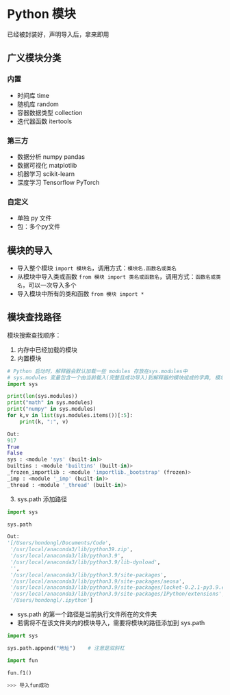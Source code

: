 # Python 模块

已经被封装好，声明导入后，拿来即用

## 广义模块分类

### 内置

- 时间库 time
- 随机库 random
- 容器数据类型 collection
- 迭代器函数 itertools

### 第三方

- 数据分析 numpy pandas
- 数据可视化 matplotlib
- 机器学习 scikit-learn
- 深度学习 Tensorflow PyTorch

### 自定义

- 单独 py 文件
- 包：多个py文件

## 模块的导入

- 导入整个模块 `import 模块名`，调用方式：`模块名.函数名或类名`
- 从模块中导入类或函数 `from 模块 import 类名或函数名`，调用方式：`函数名或类名`，可以一次导入多个
- 导入模块中所有的类和函数 `from 模块 import *`

## 模块查找路径

模块搜索查找顺序：

1. 内存中已经加载的模块
2. 内置模块

```python
# Python 启动时，解释器会默认加载一些 modules 存放在sys.modules中
# sys.modules 变量包含一个由当前载入(完整且成功导入)到解释器的模块组成的字典, 模块名作为键, 它们的位置作为值
import sys

print(len(sys.modules))
print("math" in sys.modules)
print("numpy" in sys.modules)
for k,v in list(sys.modules.items())[:5]:
    print(k, ":", v)

Out:
917
True
False
sys : <module 'sys' (built-in)>
builtins : <module 'builtins' (built-in)>
_frozen_importlib : <module 'importlib._bootstrap' (frozen)>
_imp : <module '_imp' (built-in)>
_thread : <module '_thread' (built-in)>
```

3. sys.path 添加路径

```python
import sys

sys.path

Out:
'[/Users/hondongl/Documents/Code',
 '/usr/local/anaconda3/lib/python39.zip',
 '/usr/local/anaconda3/lib/python3.9',
 '/usr/local/anaconda3/lib/python3.9/lib-dynload',
 '',
 '/usr/local/anaconda3/lib/python3.9/site-packages',
 '/usr/local/anaconda3/lib/python3.9/site-packages/aeosa',
 '/usr/local/anaconda3/lib/python3.9/site-packages/locket-0.2.1-py3.9.egg',
 '/usr/local/anaconda3/lib/python3.9/site-packages/IPython/extensions',
 '/Users/hondongl/.ipython']
```

- sys.path 的第一个路径是当前执行文件所在的文件夹
- 若需将不在该文件夹内的模块导入，需要将模块的路径添加到 sys.path

```python
import sys

sys.path.append("地址")    # 注意是双斜杠

import fun

fun.f1()

>>> 导入fun成功
```